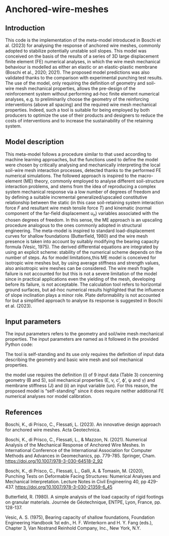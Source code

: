 # Anchored-wire-meshes

## Introduction
This code is the implementation of the meta-model introduced in Boschi et al. (2023) for analysing the response of anchored wire meshes, commonly adopted to stabilize potentially unstable soil slopes. 
This model was conceived on the basis of the results of a series of 3D large displacement finite element (FE) numerical analyses, in which the wire mesh mechanical behaviour is modelled as either an elastic or an elastic-plastic membrane (Boschi et al., 2020; 2021). The proposed model predictions was also validated thanks to the comparison with experimental punching test results. 
The use of the model, only requiring the definition of geometry and soil-wire mesh mechanical properties, allows the pre-design of the reinforcement system without performing ad-hoc finite element numerical analyses, e.g. to preliminarily choose the geometry of the reinforcing interventions (above all spacing) and the required wire mesh mechanical properties. Indeed, such a tool is suitable for being employed by both producers to optimize the use of their products and designers to reduce the costs of interventions and to increase the sustainability of the retaining system. 

## Model description
This meta-model follows a procedure similar to that used according to machine learning approaches, but the functions used to define the model were chosen by critically analysing and mechanically interpreting the local soil-wire mesh interaction processes, detected thanks to the performed FE numerical simulations. 
The followed approach is inspired to the macro-element (ME) theory, commonly employed to analyse different soil-structure interaction problems, and stems from the idea of reproducing a complex system mechanical response via a low number of degrees of freedom and by defining a suitable incremental generalized/upscaled constitutive relationship between the static (in this case soil-retaining system interaction force $F$ and resultant wire mesh tensile force $T$) and kinematic (normal component of the far-field displacement $u_n$) variables associated with the chosen degrees of freedom. In this sense, the ME approach is an upscaling procedure analogous to the ones commonly adopted in structural engineering.
The meta-model is inspired to standard load-displacement curves for shallow foundations (Butterfield, 1980) and the wire mesh presence is taken into account by suitably modifying the bearing capacity formula (Vesic, 1975). The derived differential equations are integrated by using an explicit scheme: stability of the numerical scheme depends on the number of steps.
As for model limitations,this ME model is conceived for isotropic wire meshes but, by using average stiffness and strength values, also anisotropic wire meshes can be considered. The wire mesh fragile failure is not accounted for but this is not a severe limitation of the model since in practical applications even the yielding of the mesh, developing before its failure, is not acceptable. The calculation tool refers to horizontal ground surfaces, but ad-hoc numerical results highlighted that the influence of slope inclination plays a minor role. Plate deformability is not accounted for but a simplified approach to analyse its response is suggested in Boschi et al. (2023). 

## Input parameters
The input parameters refers to the geometry and soil/wire mesh mechanical properties. 
The input parameters are named as it followed in the provided Python code:


The tool is self-standing and its use only requires the definition of input data describing the geometry and basic wire mesh and soil mechanical properties.

the model use requires the definition (i) of 9 input data (Table 3) concerning geometry (B and S), soil mechanical properties (E, ν, c', ϕ’, ψ and γ) and membrane stiffness (J) and (ii) an input variable (un). For this reason, the proposed model is “self-standing” since it does require neither additional FE numerical analyses nor model calibration.










## References

Boschi, K., di Prisco, C., Flessati, L. (2023). An innovative design approach for anchored wire meshes. Acta Geotechnica. 

Boschi, K., di Prisco, C., Flessati, L., & Mazzon, N. (2021). Numerical Analysis of the Mechanical Response of Anchored Wire Meshes. In International Conference of the International Association for Computer Methods and Advances in Geomechanics, pp. 779-785. Springer, Cham. https://doi.org/10.1007/978-3-030-64518-2_92 

Boschi, K., di Prisco, C., Flessati, L., Galli, A. & Tomasin, M. (2020), Punching Tests on Deformable Facing Structures: Numerical Analyses and Mechanical Interpretation. Lecture Notes in Civil Engineering 40, pp 429-437. https://doi.org/10.1007/978-3-030-21359-6_45

Butterfield, R. (1980). A simple analysis of the load capacity of rigid footings on granular materials. Journée de Géotechnique, ENTPE, Lyon, France, pp. 128-137.

Vesic, A. S. (1975), Bearing capacity of shallow foundations, Foundation Engineering Handbook 1st edn., H. F. Winterkorn and H. Y. Fang (eds.), Chapter 3, Van Nostrand Reinhold Company, Inc., New York, N.Y.
